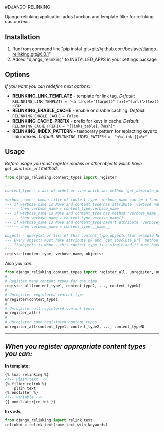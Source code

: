 #DJANGO-RELINKING

Django-relinking application adds function and template filter for relinking custom text.


Installation
------------------------
1. Run from command line "pip install git+git://github.com/beslave/django-relinking.git@0.0.1"
2. Added "django_relinking" to INSTALLED_APPS in your settings package

Options
------------------------
_If you want you can redefine next options:_
+ __RELINKING_LINK_TEMPLATE__ - template for link tag.
*Default*: ```RELINKING_LINK_TEMPLATE = '<a target="{target}" href="{url}">{text}</a>'```
+ __RELINKING_ENABLE_CACHE__ - enable or disable caching.
*Default*: ```RELINKING_ENABLE_CACHE = False```
+ __RELINKING_CACHE_PREFIX__ - prefix for keys in cache.
*Default*: ```RELINKING_CACHE_PREFIX = "{links_table}.{hash}"```
+ __RELINKING_INDEX_PATTERN__ - temporary pattern for replacting keys to link indexes.
*Default*: ```RELINKING_INDEX_PATTERN =  "<%=link {}=%>"```

Usage
------------------------
*Before usage you must register models or other objects which have ```get_absolute_url``` method:*
```python
from django_relinking.content_types import register

"""
content_type - class of model or view which has method 'get_absolute_url`

verbose_name - human title of content type. verbose_name can be a function. Default is None.
--- If verbose_name is None and content_type has attribute 'verbose_name',
------ then verbose_name = content_type.verbose_name
--- If verbose_name is None and content_type has method 'verbose_name',
------ then verbose_name = content_type.verbose_name()
--- If verbose_name is None and content_type hasn't attribute 'verbose_name'
------ then verbose_name = content_type.__name__

objects - queryset or list of this content_type objects (for example Model.objects.all()).
--- Every objects must have attribute pk and `get_absolute_url` method
--- If objects is None - this content type is a single and it must have `get_absolute_url` method
"""
register(content_type, verbose_name, objects)
```

*Also you can:*
```python
from django_relinking.content_types import register_all, unregister, unregister_all
#
# Register many content types for one time
register_all(content_type1, content_type2, ..., content_typeN)
#
# Unregister registered content type
unregister(content_type)
#
# Unregister all registered content types
unregister_all()
#
# Unregister some registered content types
unregister_all(content_type1, content_type2, ..., content_typeN)
```
---
*When you register appropriate content types you can:*
------------------------------------------------------
**In template:**
```html
{% load relinking %}
<!-- Plain text -->
{% filter relink %}
    plain text
{% endfilter %}
<!-- variable -->
{{ model.attr|relink }}
```
**In code:**
```python
from django_relinking import relink_text
relinked = relink_text(some_text_with_keywords)
```
